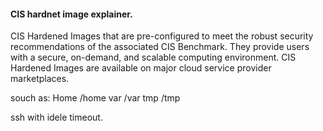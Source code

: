 #### CIS hardnet image explainer. 
CIS Hardened Images that are pre-configured to meet the robust security recommendations of the associated CIS Benchmark. They provide users with a secure, on-demand, and scalable computing environment. CIS Hardened Images are available on major cloud service provider marketplaces.

souch as:
Home /home
var /var 
tmp /tmp

ssh with idele timeout. 
